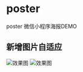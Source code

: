 # poster
poster 微信小程序海报DEMO
## 新增图片自适应
![效果图](https://github.com/kingbuwu/poster/blob/master/images/img/1.png)
![效果图](https://github.com/kingbuwu/poster/blob/master/images/img/2.png)
